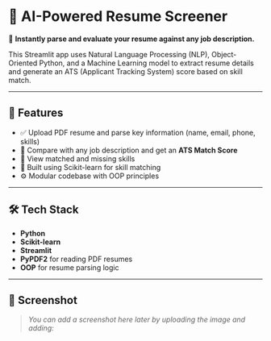 # 🤖 AI-Powered Resume Screener

📄 **Instantly parse and evaluate your resume against any job description.**

This Streamlit app uses Natural Language Processing (NLP), Object-Oriented Python, and a Machine Learning model to extract resume details and generate an ATS (Applicant Tracking System) score based on skill match.

---

## 🚀 Features

- ✅ Upload PDF resume and parse key information (name, email, phone, skills)
- 🎯 Compare with any job description and get an **ATS Match Score**
- 📌 View matched and missing skills
- 🧠 Built using Scikit-learn for skill matching
- ⚙️ Modular codebase with OOP principles

---

## 🛠️ Tech Stack

- **Python**
- **Scikit-learn**
- **Streamlit**
- **PyPDF2** for reading PDF resumes
- **OOP** for resume parsing logic

---

## 📸 Screenshot

> _You can add a screenshot here later by uploading the image and adding:_

